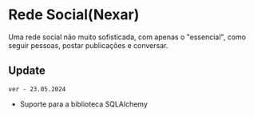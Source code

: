 # Rede Social(Nexar)

Uma rede social não muito sofisticada, com apenas o "essencial", como seguir pessoas, postar publicações e conversar.

## 

## Update

`ver - 23.05.2024`

- Suporte para a biblioteca SQLAlchemy
